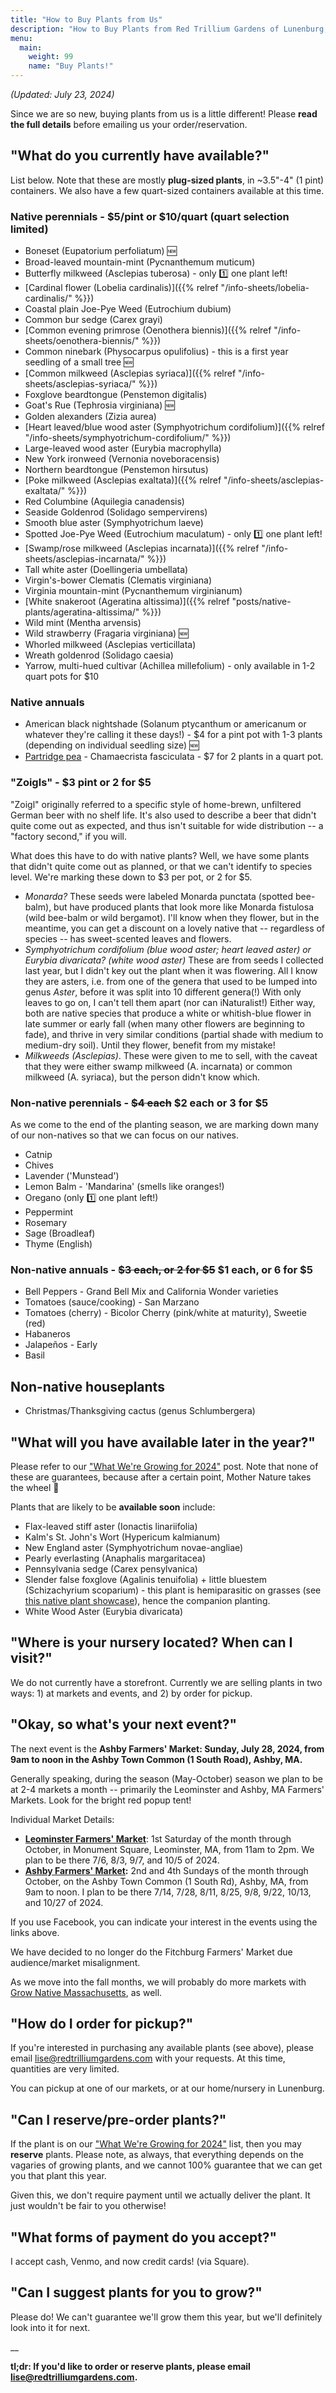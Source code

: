 ```yaml
---
title: "How to Buy Plants from Us"
description: "How to Buy Plants from Red Trillium Gardens of Lunenburg, MA"
menu:
  main:
    weight: 99
    name: "Buy Plants!"
---
```


_(Updated: July 23, 2024)_

Since we are so new, buying plants from us is a little different! Please **read the full details** before emailing us your order/reservation. 

## "What do you currently have available?"

List below. Note that these are mostly **plug-sized plants**, in ~3.5"-4" (1 pint) containers. We also have a few quart-sized containers available at this time.

### Native perennials - $5/pint or $10/quart (quart selection limited)

- Boneset (Eupatorium perfoliatum) 🆕
- Broad-leaved mountain-mint (Pycnanthemum muticum)
- Butterfly milkweed (Asclepias tuberosa) - only 1️⃣ one plant left!
- [Cardinal flower (Lobelia cardinalis)]({{% relref "/info-sheets/lobelia-cardinalis/" %}})
- Coastal plain Joe-Pye Weed (Eutrochium dubium)
- Common bur sedge (Carex grayi)
- [Common evening primrose (Oenothera biennis)]({{% relref "/info-sheets/oenothera-biennis/" %}})
- Common ninebark (Physocarpus opulifolius) - this is a first year seedling of a small tree 🆕
- [Common milkweed (Asclepias syriaca)]({{% relref "/info-sheets/asclepias-syriaca/" %}})
- Foxglove beardtongue (Penstemon digitalis)
- Goat's Rue (Tephrosia virginiana) 🆕
- Golden alexanders (Zizia aurea)
- [Heart leaved/blue wood aster (Symphyotrichum cordifolium)]({{% relref "/info-sheets/symphyotrichum-cordifolium/" %}})
- Large-leaved wood aster (Eurybia macrophylla)
- New York ironweed (Vernonia noveboracensis)
- Northern beardtongue (Penstemon hirsutus)
- [Poke milkweed (Asclepias exaltata)]({{% relref "/info-sheets/asclepias-exaltata/" %}})
- Red Columbine (Aquilegia canadensis)
- Seaside Goldenrod (Solidago sempervirens)
- Smooth blue aster (Symphyotrichum laeve)
- Spotted Joe-Pye Weed (Eutrochium maculatum) - only 1️⃣ one plant left! 
- [Swamp/rose milkweed (Asclepias incarnata)]({{% relref "/info-sheets/asclepias-incarnata/" %}})
- Tall white aster (Doellingeria umbellata) 
- Virgin's-bower Clematis (Clematis virginiana)
- Virginia mountain-mint (Pycnanthemum virginianum)
- [White snakeroot (Ageratina altissima)]({{% relref "posts/native-plants/ageratina-altissima/" %}})
- Wild mint (Mentha arvensis)
- Wild strawberry (Fragaria virginiana) 🆕
- Whorled milkweed (Asclepias verticillata)
- Wreath goldenrod (Solidago caesia)
- Yarrow, multi-hued cultivar (Achillea millefolium) - only available in 1-2 quart pots for $10

### Native annuals
- American black nightshade (Solanum ptycanthum or americanum or whatever they're calling it these days!) - $4 for a pint pot with 1-3 plants (depending on individual seedling size)  🆕
- [Partridge pea](/info-sheets/cha-fas/) - Chamaecrista fasciculata - $7 for 2 plants in a quart pot. 

### "Zoigls" - $3 pint or 2 for $5

"Zoigl" originally referred to a specific style of home-brewn, unfiltered German beer with no shelf life. It's also used to describe a beer that didn't quite come out as expected, and thus isn't suitable for wide distribution -- a "factory second," if you will. 

What does this have to do with native plants? Well, we have some plants that didn't quite come out as planned, or that we can't identify to species level. We're marking these down to $3 per pot, or 2 for $5.

- _Monarda?_ These seeds were labeled Monarda punctata (spotted bee-balm), but have produced plants that look more like Monarda fistulosa (wild bee-balm or wild bergamot). I'll know when they flower, but in the meantime, you can get a discount on a lovely native that -- regardless of species -- has sweet-scented leaves and flowers.
- _Symphyotrichum cordifolium (blue wood aster; heart leaved aster) or Eurybia divaricata? (white wood aster)_ These are from seeds I collected last year, but I didn't key out the plant when it was flowering. All I know they are asters, i.e. from one of the genera that used to be lumped into genus _Aster_, before it was split into 10 different genera(!) With only leaves to go on, I can't tell them apart (nor can iNaturalist!) Either way, both are native species that produce a white or whitish-blue flower in late summer or early fall (when many other flowers are beginning to fade), and thrive in very similar conditions (partial shade with medium to medium-dry soil). Until they flower, benefit from my mistake!
- _Milkweeds (Asclepias)_. These were given to me to sell, with the caveat that they were either swamp milkweed (A. incarnata) or common milkweed (A. syriaca), but the person didn't know which.

### Non-native perennials - <strike>$4 each</strike> $2 each or 3 for $5

As we come to the end of the planting season, we are marking down many of our non-natives so that we can focus on our natives.

- Catnip
- Chives
- Lavender ('Munstead')
- Lemon Balm - 'Mandarina' (smells like oranges!)
- Oregano (only 1️⃣ one plant left!)
- Peppermint
- Rosemary
- Sage (Broadleaf)
- Thyme (English)

### Non-native annuals - <strike>$3 each, or 2 for $5</strike> $1 each, or 6 for $5
- Bell Peppers - Grand Bell Mix and California Wonder varieties
- Tomatoes (sauce/cooking) - San Marzano
- Tomatoes (cherry) - Bicolor Cherry (pink/white at maturity), Sweetie (red)
- Habaneros
- Jalapeños - Early
- Basil

## Non-native houseplants
- Christmas/Thanksgiving cactus (genus Schlumbergera)

## "What will you have available later in the year?"

Please refer to our ["What We're Growing for 2024"](/posts/whats-growing-2024/) post. Note that none of these are guarantees, because after a certain point, Mother Nature takes the wheel 🤣

Plants that are likely to be **available soon** include:

- Flax-leaved stiff aster (Ionactis linariifolia)
- Kalm's St. John's Wort (Hypericum kalmianum)
- New England aster (Symphyotrichum novae-angliae)
- Pearly everlasting (Anaphalis margaritacea)
- Pennsylvania sedge (Carex pensylvanica)
- Slender false foxglove (Agalinis tenuifolia) + little bluestem (Schizachyrium scoparium) - this plant is hemiparasitic on grasses (see [this native plant showcase](/posts/native-plants/agalinis-tenuifolia/)), hence the companion planting.
- White Wood Aster (Eurybia divaricata)

## "Where is your nursery located? When can I visit?"

We do not currently have a storefront. Currently we are selling plants in two ways: 1) at markets and events, and 2) by order for pickup. 

## "Okay, so what's your next event?"

The next event is the **Ashby Farmers' Market: Sunday, July 28, 2024, from 9am to noon in the Ashby Town Common (1 South Road), Ashby, MA.**

Generally speaking, during the season (May-October) season we plan to be at 2-4 markets a month -- primarily the Leominster and Ashby, MA Farmers' Markets. Look for the bright red popup tent!

Individual Market Details:

- **[Leominster Farmers' Market](https://www.facebook.com/share/grDesndrVVMieN63/)**: 1st Saturday of the month through October, in Monument Square, Leominster, MA, from 11am to 2pm. We plan to be there 7/6, 8/3, 9/7, and 10/5 of 2024.
- **[Ashby Farmers' Market](https://www.facebook.com/share/SnB5rWmko16gFejE/):** 2nd and 4th Sundays of the month through October, on the Ashby Town Common (1 South Rd), Ashby, MA, from 9am to noon. I plan to be there 7/14, 7/28, 8/11, 8/25, 9/8, 9/22, 10/13, and 10/27 of 2024.

If you use Facebook, you can indicate your interest in the events using the links above.

We have decided to no longer do the Fitchburg Farmers' Market due audience/market misalignment. 

As we move into the fall months, we will probably do more markets with [Grow Native Massachusetts](https://grownativemass.org/), as well. 

## "How do I order for pickup?"

If you're interested in purchasing any available plants (see above), please email [lise@redtrilliumgardens.com](mailto:lise@redtrilliumgardens.com) with your requests. At this time, quantities are very limited. 

You can pickup at one of our markets, or at our home/nursery in Lunenburg. 

## "Can I reserve/pre-order plants?"

If the plant is on our ["What We're Growing for 2024"](/posts/whats-growing-2024/) list, then you may **reserve** plants. Please note, as always, that everything depends on the vagaries of growing plants, and we cannot 100% guarantee that we can get you that plant this year.

Given this, we don't require payment until we actually deliver the plant. It just wouldn't be fair to you otherwise!

## "What forms of payment do you accept?"

I accept cash, Venmo, and now credit cards! (via Square).

## "Can I suggest plants for you to grow?"

Please do! We can't guarantee we'll grow them this year, but we'll definitely look into it for next.

__

**tl;dr: If you'd like to order or reserve plants, please email [lise@redtrilliumgardens.com](mailto:lise@redtrilliumgardens.com).**



